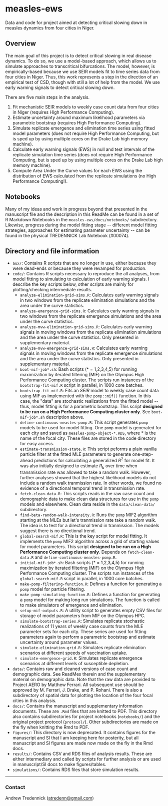 # measles-ews
Data and code for project aimed at detecting critical slowing down in measles dynamics from four cities in Niger.

## Overview
The main goal of this project is to detect critical slowing in real disease dynamics.
To do so, we use a model-based approach, which allows us to simulate approaches to transcritical bifurcations.
The model, however, is empirically-based because we use SEIR models fit to time series data from four cities in Niger.
Thus, this work represents a step in the direction of an empirical test of CSD, though with still a lot of help from the model.
We use early warning signals to detect critical slowing down.

There are five main steps in the analysis.

1. Fit mechanistic SEIR models to weekly case count data from four cities in Niger (requires High Performance Computing).
2. Estimate uncertainty around maximum likelihood parameters via parametric bootstrap (requires High Performance Computing).
3. Simulate replicate emergence and elimination time series using fitted model parameters (does not require High Performance Computing, but is sped up by using multiple cores on the Drake Lab high memory machine).
4. Calculate early warning signals (EWS) in null and test intervals of the replicate simulation time series (does not require High Performance Computing, but is sped up by using multiple cores on the Drake Lab high memory machine).
5. Compute Area Under the Curve values for each EWS using the distribution of EWS calculated from the replicate simulations (no High Performance Computing!).

## Notebooks
Many of my ideas and work in progress beyond that presented in the manuscript file and the description in this ReadMe can be found in a set of R Markdown Notebooks in the `measles-ews/docs/notebooks/` subdirectory.
Likewise, progress during the model fitting stage -- different model fitting strategies, approaches for estimating parameter uncertainty -- can be found in the physical TREDENNICK Lab Notebook (#00074).

## Directory and file information
- `aux/`: Contains R scripts that are no longer in use, either because they were dead-ends or because they were revamped for production.
- `code/`: Contains R scripts necessary to reproduce the all analyses, from model fitting to simulating to calculation of early warning signals. I describe the key scripts below, other scripts are mainly for plotting/checking intermediate results.
  + `analyze-elimination-grid-sims.R`: Calculates early warning signals in two windows from the replicate elimination simulations and the area under the curve statistics.
  + `analyze-emergence-grid-sims.R`: Calculates early warning signals in two windows from the replicate emergence simulations and the area under the curve statistics. 
  + `analyze-mvw-elimination-grid-sims.R`: Calculates early warning signals in moving windows from the replicate elimination simulations and the area under the curve statistics. Only presented in supplementary material.
  + `analyze-mvw-emergence-grid-sims.R`: Calculates early warning signals in moving windows from the replicate emergence simulations and the area under the curve statistics. Only presented in supplementary material.
  + `boot-mif-job*.sh`: Bash scripts (* = 1,2,3,4,5) for running maximization by iterated filtering (MIF) on the Olympus High Performance Computing cluster. The scripts run instances of the `bootstrap-fit-mif.R` script in parallel, in 1000 core batches.
  + `bootstrap-fit-mif.R`: Fits an *SEIR* model to weekly case count data using MIF as implemented with the `pomp::mif()` function. In this case, the "data" are stochastic realizations from the fitted model -- thus, model fitting is for a parametric bootstrap. This script **designed to be run on a High Performance Computing cluster only**. See `boot-mif-job*.sh` description above.
  + `define-continuous-measles-pomp.R`: This script generates `pomp` models to be used for model fitting. One `pomp` model is generated for each city and saved as `measles-pomp-object-*.RDS`, where * is the name of the focal city. These files are stored in the code directory for easy access.
  + `estimate-transmission-state.R`: This script peforms a plain vanilla particle filter at the fitted MLE parameters to generate one-step-ahead predictions for calculating a generalized *R*<sup>2</sup> for model fit. It was also initially designed to estimate *R*<sub>E</sub> over time when transmission rate was allowed to take a random walk. However, further analyses showed that the highest likelihood models do not include a random walk tranmission rate. In other words, we found no evidence of a directional temporal trend in transmission rate.
  + `fetch-clean-data.R`: This scripts reads in the raw case count and demographic data to make clean data structures for use in the `pomp` models and elsewhere. Clean data reside in the `data/clean-data/` subdirectory.
  + `find-beta-random-walk-intensity.R`: Runs the `pomp` MIF2 algorithm starting at the MLEs but let's tranmission rate take a random walk. The idea is to test for a directional trend in tranmission. The models suggest there is no directional trend.
  + `global-search-mif.R`: This is the key script for model fitting. It implements the `pomp` MIF2 algorithm across a grid of starting values for model parameters. This script **designed to be run on a High Performance Computing cluster only**. Depends on `fetch-clean-data.R` and `define-continuous-measles-pomp.R`.
  + `initial-mif-job*.sh`: Bash scripts (* = 1,2,3,4,5) for running maximization by iterated filtering (MIF) on the Olympus High Performance Computing cluster. The scripts run instances of the `global-search-mif.R` script in parallel, in 1000 core batches.
  + `make-pomp-filtering-function.R`: Defines a function for generating a `pomp` model for particle filtering.
  + `make-pomp-simulating-function.R`: Defines a function for generating a `pomp` model for making long run simulations. The function is called to make simulators of emergence and elimination.
  + `setup-mif-outputs.R`: A utility script to generates empty CSV files for storage of model parameters from MIF on the Olympus HPC.
  + `simulate-bootstrap-series.R`: Simulates replicate stochastic realizations of 11 years of weekly case counts from the MLE parameter sets for each city. These series are used for fitting parameters again to perform a parametric bootstrap and estimate uncertainty around parameter values.
  + `simulate-elimination-grid.R`: Simulates replicate elimination scenarios at different speeds of vaccination uptake.
  + `simulate-emergence-grid.R`: Simulates replicate emergence scenarios at different levels of susceptible depletion.
- `data/`: Contains raw and cleaned versions of case count and demographic data. See ReadMes therein and the supplementary material on demographic data. Note that the raw data are provided to Project AERO by Matthew Ferrari. All subsequent use should be approved by M. Ferrari, J. Drake, and P. Rohani. There is also a subdirectory of spatial data for plotting the location of the four focal cities in this analysis.
- `docs/`: Contains the manuscript and supplementary information documents. These are `.Rmd` files that are knitted to PDF. This directory also contains subdirectories for project notebooks (`notebooks/`) and the original project protocol (`protocol/`). Other subdirectories are made on the fly when knitting the Rmd to PDF.
- `figures/`: This directory is now deprecated. It contains figures for the manuscript and SI that I am keeping here for posterity, but all manuscript and SI figures are made now made on the fly in the Rmd docs.
- `results/`: Contains CSV and RDS files of analysis results. These are either intermediary and called by scripts for further analysis or are used in manuscript/SI docs to make figures/tables.
- `simulations/`: Contains RDS files that store simulation results.

---

### Contact
Andrew Tredennick ([atredenn@gmail.com](mailto:atredenn@gmail.com))
